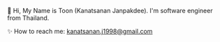 👋 Hi, My Name is Toon (Kanatsanan Janpakdee). I'm software engineer from Thailand.

✨ How to reach me: kanatsanan.j1998@gmail.com

<!---
kanatsanan6/kanatsanan6 is a ✨ special ✨ repository because its `README.md` (this file) appears on your GitHub profile.
You can click the Preview link to take a look at your changes.
--->
